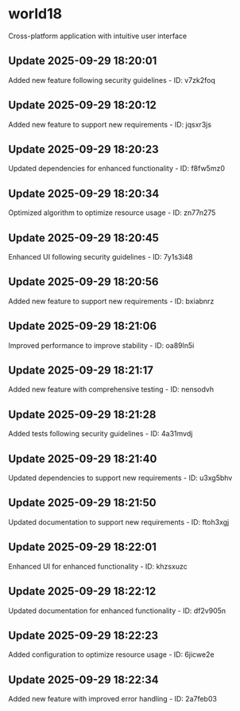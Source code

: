 # world18
Cross-platform application with intuitive user interface

## Update 2025-09-29 18:20:01
Added new feature following security guidelines - ID: v7zk2foq


## Update 2025-09-29 18:20:12
Added new feature to support new requirements - ID: jqsxr3js


## Update 2025-09-29 18:20:23
Updated dependencies for enhanced functionality - ID: f8fw5mz0


## Update 2025-09-29 18:20:34
Optimized algorithm to optimize resource usage - ID: zn77n275


## Update 2025-09-29 18:20:45
Enhanced UI following security guidelines - ID: 7y1s3i48


## Update 2025-09-29 18:20:56
Added new feature to support new requirements - ID: bxiabnrz


## Update 2025-09-29 18:21:06
Improved performance to improve stability - ID: oa89ln5i


## Update 2025-09-29 18:21:17
Added new feature with comprehensive testing - ID: nensodvh


## Update 2025-09-29 18:21:28
Added tests following security guidelines - ID: 4a31mvdj


## Update 2025-09-29 18:21:40
Updated dependencies to support new requirements - ID: u3xg5bhv


## Update 2025-09-29 18:21:50
Updated documentation to support new requirements - ID: ftoh3xgj


## Update 2025-09-29 18:22:01
Enhanced UI for enhanced functionality - ID: khzsxuzc


## Update 2025-09-29 18:22:12
Updated documentation for enhanced functionality - ID: df2v905n


## Update 2025-09-29 18:22:23
Added configuration to optimize resource usage - ID: 6jicwe2e


## Update 2025-09-29 18:22:34
Added new feature with improved error handling - ID: 2a7feb03

